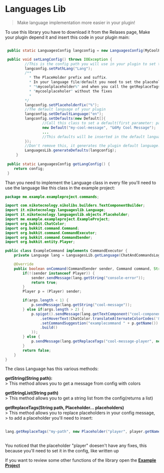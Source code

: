 # Languages Lib

> Make language implementation more easier in your plugin!

To use this library you have to download it from the Relases page, Make your plugin depend it and insert this code in your plugin main:

```JAVA

 public static LanguagesConfig langconfig = new LanguagesConfig(MyCoolPlugin.getInstance());

 public void setLangConfig() throws IOException {
         //This is the config path you will use in your plugin to set the language
         langconfig.setPathLang("Lang");          
         /**
           * The PlaceHolder prefix and suffix.
           * In your language file/default you need to set the placeholder with that prefix and suffix like this:
           * "%mycoolplaceholder%" and when you call the getReplaceTags you need to set only the prefix in this case
           * "mycoolplaceholer" without the fixes
           *
         */
         langconfig.setPlaceholderFix("%");  
         //The default language of your plugin
         langconfig.setDefaultLanguage("en");
         langconfig.setDefaults(new Default[]{
                 //Call this class to set a default(first parameter: path, second parameter: message)
                 new Default("my-cool-message", "&6My Cool Message");
                 ...
                 //This defaults will be inserted in the default language file, in this case, the en lang
         });
         //Don't remove this, it generates the plugin default language!
         LanguagesLib.generateDefaults(langconfig);
     }
     
 public static LanguagesConfig getLangConfig() {
    return config;
 }
```

Than you need to implement the Language class in every file you'll need to use the language like this class in the example project:


```JAVA
package me.example.exampleproject.commands;

import com.nikotecnology.nikolibs.builders.TextComponentBuilder;
import it.nikotecnology.languageslib.Language;
import it.nikotecnology.languageslib.objects.Placeholder;
import me.example.exampleproject.ExampleProject;
import org.bukkit.ChatColor;
import org.bukkit.command.Command;
import org.bukkit.command.CommandExecutor;
import org.bukkit.command.CommandSender;
import org.bukkit.entity.Player;

public class ExampleCommand implements CommandExecutor {
    private Language lang = LanguagesLib.getLanguage(ChatAndCommandsLogger.getLangconfig());

    @Override
    public boolean onCommand(CommandSender sender, Command command, String label, String[] args) {
        if(!(sender instanceof Player)) {
            sender.sendMessage(lang.getString("console-error"));
            return true;
        }
        Player p = (Player) sender;

        if(args.length < 1) {
            p.sendMessage(lang.getString("cool-message"));
        } else if(args.length > 2) {
            p.spigot().sendMessage(lang.getTextComponent("cool-component", new TextComponentBuilder()
                .setHoverText(ChatColor.translateAlternateColorCodes('&', "&7You are a good person!"))
                .setCommandSuggestion("examplecommand " + p.getName())
                .build()
            ));
        } else {
            p.sendMessage(lang.getReplaceTags("cool-message-player", new Placeholder("player", args[0])));
        }
        return false;
    }
}

```


The class Language has this various methods:


   **getString(String path):**<br>
             > This method allows you to get a message from config with colors


   **getStringList(String path)**<br>
             > This method allows you to get a string list from the config(returns a list)
        
        
   **getReplaceTags(String path, Placeholder... placeholders)**<br>
             > This method allows you to replace placeholders in your config message,<br>
             > to add a placeholder you'll need to insert: <br>
 ```JAVA
             
 lang.getReplaceTags("my-path", new Placeholder("player", player.getName()));
               
 ```
 
  You noticed that the placeholder "player" doesen't have any fixes, this because you'll need to set it in the config, like written up 



If you want to review some other functions of the library open the [**Example Project**](https://github.com/Nikotecnology/LanguagesLib/tree/master/Example%20Project)
